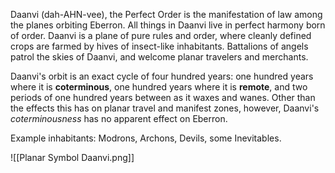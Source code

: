 Daanvi (dah-AHN-vee), the Perfect Order is the manifestation of law among the planes orbiting Eberron. All things in Daanvi live in perfect harmony born of order. Daanvi is a plane of pure rules and order, where cleanly defined crops are farmed by hives of insect-like inhabitants. Battalions of angels patrol the skies of Daanvi, and welcome planar travelers and merchants.

Daanvi's orbit is an exact cycle of four hundred years: one hundred years where it is __coterminous__, one hundred years where it is __remote__, and two periods of one hundred years between as it waxes and wanes. Other than the effects this has on planar travel and manifest zones, however, Daanvi's _coterminousness_ has no apparent effect on Eberron.

Example inhabitants: Modrons, Archons, Devils, some Inevitables.

![[Planar Symbol Daanvi.png]]